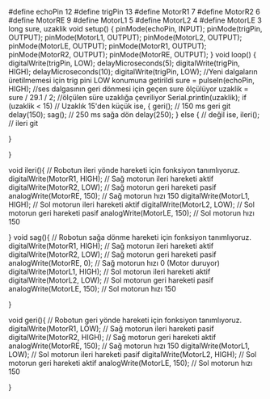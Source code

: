 #define echoPin 12
#define trigPin 13
#define MotorR1 7
#define MotorR2 6
#define MotorRE 9 
#define MotorL1 5
#define MotorL2 4
#define MotorLE 3
long sure, uzaklik
void setup() {
  pinMode(echoPin, INPUT);
  pinMode(trigPin, OUTPUT);
  pinMode(MotorL1, OUTPUT);
  pinMode(MotorL2, OUTPUT);
  pinMode(MotorLE, OUTPUT); 
  pinMode(MotorR1, OUTPUT);
  pinMode(MotorR2, OUTPUT);
  pinMode(MotorRE, OUTPUT);
  }
  void loop() {
  digitalWrite(trigPin, LOW); 
  delayMicroseconds(5);
  digitalWrite(trigPin, HIGH); 
  delayMicroseconds(10);
  digitalWrite(trigPin, LOW); //Yeni dalgaların üretilmemesi için trig pini LOW konumuna getirildi
  sure = pulseIn(echoPin, HIGH); //ses dalgasının geri dönmesi için geçen sure ölçülüyor
  uzaklik = sure / 29.1 / 2; //ölçülen süre uzaklığa çevriliyor
  Serial.println(uzaklik);
  if (uzaklik < 15) // Uzaklık 15'den küçük ise,
  {
      geri();  // 150 ms geri git
    delay(150);
    sag();  // 250 ms sağa dön
    delay(250);
  }
  else {  // değil ise,
    ileri(); // ileri git
  
   }
   
  }
 
  void ileri(){  // Robotun ileri yönde hareketi için fonksiyon tanımlıyoruz.
  digitalWrite(MotorR1, HIGH); // Sağ motorun ileri hareketi aktif
  digitalWrite(MotorR2, LOW); // Sağ motorun geri hareketi pasif
  analogWrite(MotorRE, 150); // Sağ motorun hızı 150
  digitalWrite(MotorL1, HIGH); // Sol motorun ileri hareketi aktif
  digitalWrite(MotorL2, LOW); // Sol motorun geri hareketi pasif
  analogWrite(MotorLE, 150); // Sol motorun hızı 150
    
}
void sag(){ // Robotun sağa dönme hareketi için fonksiyon tanımlıyoruz.
  digitalWrite(MotorR1, HIGH); // Sağ motorun ileri hareketi aktif
  digitalWrite(MotorR2, LOW); // Sağ motorun geri hareketi pasif
  analogWrite(MotorRE, 0); // Sağ motorun hızı 0 (Motor duruyor)
  digitalWrite(MotorL1, HIGH); // Sol motorun ileri hareketi aktif
  digitalWrite(MotorL2, LOW); // Sol motorun geri hareketi pasif
  analogWrite(MotorLE, 150); // Sol motorun hızı 150
  
  
}

  void geri(){ // Robotun geri yönde hareketi için fonksiyon tanımlıyoruz.
  digitalWrite(MotorR1, LOW); // Sağ motorun ileri hareketi pasif
  digitalWrite(MotorR2, HIGH); // Sağ motorun geri hareketi aktif
  analogWrite(MotorRE, 150); // Sağ motorun hızı 150
  digitalWrite(MotorL1, LOW); // Sol motorun ileri hareketi pasif
  digitalWrite(MotorL2, HIGH); // Sol motorun geri hareketi aktif
  analogWrite(MotorLE, 150); // Sol motorun hızı 150
  
}
  


